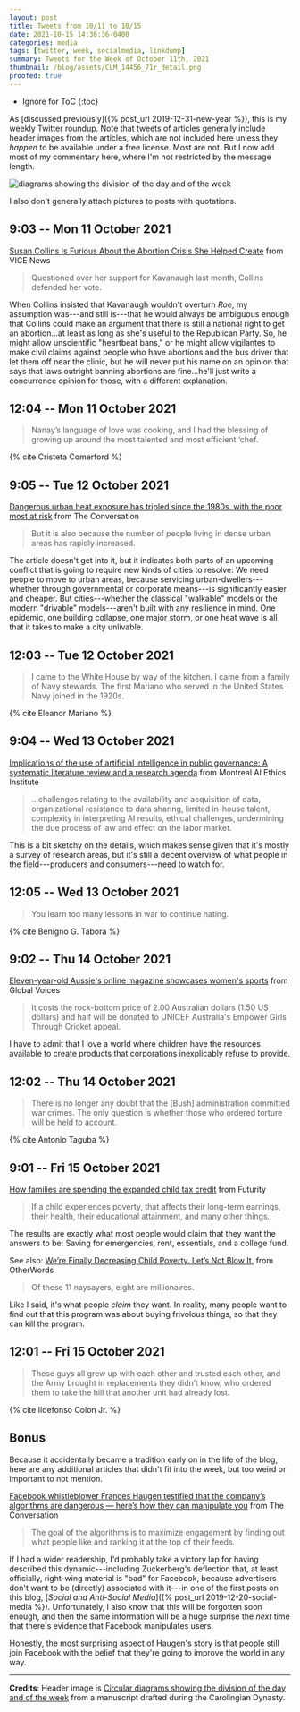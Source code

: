 ```yaml
---
layout: post
title: Tweets from 10/11 to 10/15
date: 2021-10-15 14:36:36-0400
categories: media
tags: [twitter, week, socialmedia, linkdump]
summary: Tweets for the Week of October 11th, 2021
thumbnail: /blog/assets/CLM_14456_71r_detail.png
proofed: true
---
```


* Ignore for ToC
{:toc}

As [discussed previously]({% post_url 2019-12-31-new-year %}), this is my weekly Twitter roundup.  Note that tweets of articles generally include header images from the articles, which are not included here unless they *happen* to be available under a free license.  Most are not.  But I now add most of my commentary here, where I'm not restricted by the message length.

![diagrams showing the division of the day and of the week](/blog/assets/CLM_14456_71r_detail.png "diagrams showing the division of the day and of the week")

I also don't generally attach pictures to posts with quotations.

## 9:03 -- Mon 11 October 2021

[<i class="fab fa-twitter-square"></i>](https://jcolag.github.io/twitter/1447548286555021317) [Susan Collins Is Furious About the Abortion Crisis She Helped Create](https://www.vice.com/en/article/93yxna/susan-collins-is-furious-about-the-abortion-crisis-she-helped-create) from VICE News

 > Questioned over her support for Kavanaugh last month, Collins defended her vote.

When Collins insisted that Kavanaugh wouldn't overturn *Roe*, my assumption was---and still is---that he would always be ambiguous enough that Collins could make an argument that there is still a national right to get an abortion...at least as long as she's useful to the Republican Party.  So, he might allow unscientific "heartbeat bans," or he might allow vigilantes to make civil claims against people who have abortions and the bus driver that let them off near the clinic, but he will never put his name on an opinion that says that laws outright banning abortions are fine...he'll just write a concurrence opinion for those, with a different explanation.

## 12:04 -- Mon 11 October 2021

[<i class="fab fa-twitter-square"></i>](https://jcolag.github.io/twitter/1447593836813901824)

 > Nanay’s language of love was cooking, and I had the blessing of growing up around the most talented and most efficient ‘chef.

{% cite Cristeta Comerford %}

## 9:05 -- Tue 12 October 2021

[<i class="fab fa-twitter-square"></i>](https://jcolag.github.io/twitter/1447911177950924802) [Dangerous urban heat exposure has tripled since the 1980s, with the poor most at risk](https://theconversation.com/dangerous-urban-heat-exposure-has-tripled-since-the-1980s-with-the-poor-most-at-risk-169153) from The Conversation

 > But it is also because the number of people living in dense urban areas has rapidly increased.

The article doesn't get into it, but it indicates both parts of an upcoming conflict that is going to require new kinds of cities to resolve:  We need people to move to urban areas, because servicing urban-dwellers---whether through governmental or corporate means---is significantly easier and cheaper.  But cities---whether the classical "walkable" models or the modern "drivable" models---aren't built with any resilience in mind.  One epidemic, one building collapse, one major storm, or one heat wave is all that it takes to make a city unlivable.

## 12:03 -- Tue 12 October 2021

[<i class="fab fa-twitter-square"></i>](https://jcolag.github.io/twitter/1447955972996149255)

 > I came to the White House by way of the kitchen. I came from a family of Navy stewards. The first Mariano who served in the United States Navy joined in the 1920s.

{% cite Eleanor Mariano %}

## 9:04 -- Wed 13 October 2021

[<i class="fab fa-twitter-square"></i>](https://jcolag.github.io/twitter/1448273314053459968) [Implications of the use of artificial intelligence in public governance: A systematic literature review and a research agenda](https://montrealethics.ai/implications-of-the-use-of-artificial-intelligence-in-public-governance-a-systematic-literature-review-and-a-research-agenda/) from Montreal AI Ethics Institute

 > ...challenges relating to the availability and acquisition of data, organizational resistance to data sharing, limited in-house talent, complexity in interpreting AI results, ethical challenges, undermining the due process of law and effect on the labor market.

This is a bit sketchy on the details, which makes sense given that it's mostly a survey of research areas, but it's still a decent overview of what people in the field---producers and consumers---need to watch for.

## 12:05 -- Wed 13 October 2021

[<i class="fab fa-twitter-square"></i>](https://jcolag.github.io/twitter/1448318864530436100)

 > You learn too many lessons in war to continue hating.

{% cite Benigno G. Tabora %}

## 9:02 -- Thu 14 October 2021

[<i class="fab fa-twitter-square"></i>](https://jcolag.github.io/twitter/1448635198497767428) [Eleven-year-old Aussie's online magazine showcases women's sports](https://globalvoices.org/2021/10/05/eleven-year-old-aussies-online-magazine-showcases-womens-sports/) from Global Voices

 > It costs the rock-bottom price of 2.00 Australian dollars (1.50 US dollars) and half will be donated to UNICEF Australia's Empower Girls Through Cricket appeal.

I have to admit that I love a world where children have the resources available to create products that corporations inexplicably refuse to provide.

## 12:02 -- Thu 14 October 2021

[<i class="fab fa-twitter-square"></i>](https://jcolag.github.io/twitter/1448680496930643977)

 > There is no longer any doubt that the [Bush] administration committed war crimes. The only question is whether those who ordered torture will be held to account.

{% cite Antonio Taguba %}

## 9:01 -- Fri 15 October 2021

[<i class="fab fa-twitter-square"></i>](https://jcolag.github.io/twitter/1448997334646407184) [How families are spending the expanded child tax credit](https://www.futurity.org/expanded-child-tax-credit-families-2639042-2/) from Futurity

 > If a child experiences poverty, that affects their long-term earnings, their health, their educational attainment, and many other things.

The results are exactly what most people would claim that they want the answers to be:  Saving for emergencies, rent, essentials, and a college fund.

See also: [We’re Finally Decreasing Child Poverty. Let’s Not Blow It.](https://otherwords.org/were-finally-decreasing-child-poverty-lets-not-blow-it/) from OtherWords

 > Of these 11 naysayers, eight are millionaires.

Like I said, it's what people *claim* they want.  In reality, many people want to find out that this program was about buying frivolous things, so that they can kill the program.

## 12:01 -- Fri 15 October 2021

[<i class="fab fa-twitter-square"></i>](https://jcolag.github.io/twitter/1449042633305767938)

 > These guys all grew up with each other and trusted each other, and the Army brought in replacements they didn’t know, who ordered them to take the hill that another unit had already lost.

{% cite Ildefonso Colon Jr. %}

## Bonus

Because it accidentally became a tradition early on in the life of the blog, here are any additional articles that didn't fit into the week, but too weird or important to not mention.

<i class="fas fa-square"></i> [Facebook whistleblower Frances Haugen testified that the company’s algorithms are dangerous — here’s how they can manipulate you](https://theconversation.com/facebook-whistleblower-frances-haugen-testified-that-the-companys-algorithms-are-dangerous-heres-how-they-can-manipulate-you-169420) from The Conversation

 > The goal of the algorithms is to maximize engagement by finding out what people like and ranking it at the top of their feeds.

If I had a wider readership, I'd probably take a victory lap for having described this dynamic---including Zuckerberg's deflection that, at least officially, right-wing material is "bad" for Facebook, because advertisers don't want to be (directly) associated with it---in one of the first posts on this blog, [*Social and Anti-Social Media*]({% post_url 2019-12-20-social-media %}).  Unfortunately, I also know that this will be forgotten soon enough, and then the same information will be a huge surprise the *next* time that there's evidence that Facebook manipulates users.

Honestly, the most surprising aspect of Haugen's story is that people still join Facebook with the belief that they're going to improve the world in any way.

* * *

**Credits**:  Header image is [Circular diagrams showing the division of the day and of the week](https://commons.wikimedia.org/wiki/File:CLM_14456_71r_detail.jpg) from a manuscript drafted during the Carolingian Dynasty.

